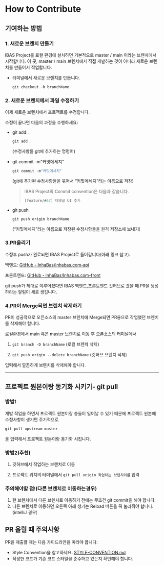 # How to Contribute

## 기여하는 방법

### 1. 새로운 브렌치 만들기

IBAS Project를 로컬 환경에 설치하면 기본적으로 master / main 이라는 브렌치에서 시작합니다. 이 곳, master / main 브렌치에서 직접 개발하는 것이 아니라 새로운 브렌치를 만들어서 작업합니다.

- 터미널에서 새로운 브렌치를 만듭니다.

    ```jsx
    git checkout -b branchName
    ```

### 2. 새로운 브렌치에서 파일 수정하기

이제 새로운 브렌치에서 프로젝트를 수정합니다.

수정이 끝나면 다음의 과정을 수행하세요:

- git add .

    ```jsx
    git add .
    ```

  (수정사항들 git에 추가하는 명령어)

- git commit -m"커밋메세지"

    ```jsx
    git commit -m"커밋메세지"
    ```

   (git에 추가된 수정사항들을 묶어서 “커밋메세지”라는 이름으로 저장)

    > IBAS Project의 Commit convention은 다음과 같습니다.
    >
    >```jsx
    >[feature/#67] 대댓글 UI 추가
    >```
    >

- git push

    ```jsx
    git push origin branchName
    ```

    (“커밋메세지”라는 이름으로 저장된 수정사항들을 원격 저장소에 보내기)

### 3.PR올리기

수정후 push가 완료되면 IBAS Project로 들어갑니다(아래 링크 참고).

백엔드: [GitHub - InhaBas/Inhabas.com-api](https://github.com/InhaBas/Inhabas.com-api)

프론트엔드: [GitHub - InhaBas/Inhabas.com-front](https://github.com/InhaBas/inhabas.com-front)

git push가 제대로 이루어졌다면 IBAS  백엔드,프론트엔드 깃허브로 갔을 때 PR을 생성하라는 알림이 새로 생깁니다.

### 4.PR이 Merge되면 브렌치 삭제하기

PR이 성공적으로 오픈소스의 master 브렌치에 Merge되면 PR용으로 작업했던 브렌치를 삭제해야 합니다.

로컬환경에서 main 혹은 master 브렌치로 이동 후 오픈소스의 터미널에서

1. `git branch -D branchName` (로컬 브렌치 삭제)

2. `git push origin --delete branchName` (깃허브 브렌치 삭제)

입력해서 깔끔하게 브렌치를 삭제해야 합니다.

---

## 프로젝트 원본이랑 동기화 시키기- git pull

### 방법1

개발 작업을 하면서 프로젝트 원본이랑 충돌이 일어날 수 있기 때문에 프로젝트 원본에 수정사항이 생기면 주기적으로

```jsx
git pull upstream master
```

을 입력해서 프로젝트 원본이랑 동기화 시킵니다.

### 방법2(추천)

1. 깃허브에서 작업하는 브렌치로 이동

2. 프로젝트 위치의 터미널에서 `git pull origin 작업하는 브렌치이름` 입력

### 주의해야할 점!(다른 브렌치로 이동하는경우)

1. 한 브렌치에서 다른 브렌치로 이동하기 전에는 무조건 git commit을 해야 합니다.
2. 다른 브렌치로 이동하면 오른쪽 아래 생기는 Reload 버튼을 꼭 눌러줘야 합니다.(intelliJ 경우)

## PR 올릴 때 주의사항

PR을 제출할 때는 다음 가이드라인을 따라야 합니다:

- Style Convention을 참고하세요.
[STYLE-CONVENTION.md](STYLE-CONVENTION.md)
- 작성한 코드가 기존 코드 스타일을 준수하고 있는지 확인해야 합니다.
